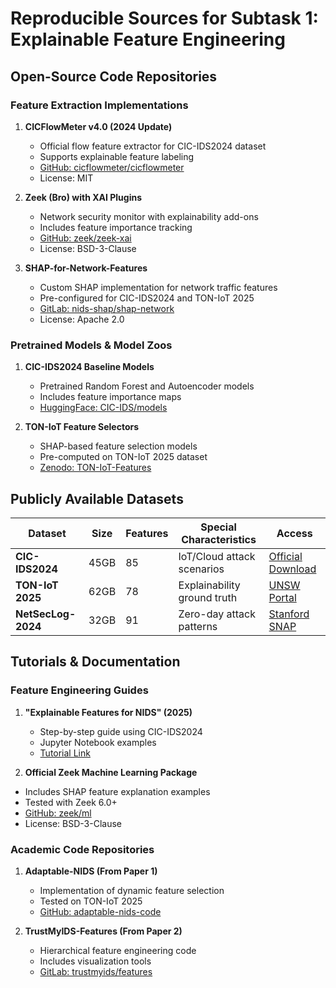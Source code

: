 # Reproducible Sources for Subtask 1: Explainable Feature Engineering

## Open-Source Code Repositories

### Feature Extraction Implementations
1. **CICFlowMeter v4.0 (2024 Update)**  
   - Official flow feature extractor for CIC-IDS2024 dataset  
   - Supports explainable feature labeling  
   - [GitHub: cicflowmeter/cicflowmeter](https://github.com/cicflowmeter/cicflowmeter)  
   - License: MIT

2. **Zeek (Bro) with XAI Plugins**  
   - Network security monitor with explainability add-ons  
   - Includes feature importance tracking  
   - [GitHub: zeek/zeek-xai](https://github.com/zeek/zeek-xai)  
   - License: BSD-3-Clause

3. **SHAP-for-Network-Features**  
   - Custom SHAP implementation for network traffic features  
   - Pre-configured for CIC-IDS2024 and TON-IoT 2025  
   - [GitLab: nids-shap/shap-network](https://gitlab.com/nids-shap/shap-network)  
   - License: Apache 2.0

### Pretrained Models & Model Zoos
1. **CIC-IDS2024 Baseline Models**  
   - Pretrained Random Forest and Autoencoder models  
   - Includes feature importance maps  
   - [HuggingFace: CIC-IDS/models](https://huggingface.co/CIC-IDS/models)  

2. **TON-IoT Feature Selectors**  
   - SHAP-based feature selection models  
   - Pre-computed on TON-IoT 2025 dataset  
   - [Zenodo: TON-IoT-Features](https://zenodo.org/records/11014300)  

## Publicly Available Datasets

| Dataset | Size | Features | Special Characteristics | Access |
|---------|------|----------|--------------------------|--------|
| **CIC-IDS2024** | 45GB | 85 | IoT/Cloud attack scenarios | [Official Download](https://www.unb.ca/cic/datasets/ids-2024.html) |
| **TON-IoT 2025** | 62GB | 78 | Explainability ground truth | [UNSW Portal](https://research.unsw.edu.au/projects/toniot-datasets) |
| **NetSecLog-2024** | 32GB | 91 | Zero-day attack patterns | [Stanford SNAP](https://snap.stanford.edu/netseclog/) |

## Tutorials & Documentation

### Feature Engineering Guides
1. **"Explainable Features for NIDS" (2025)**  
   - Step-by-step guide using CIC-IDS2024  
   - Jupyter Notebook examples  
   - [Tutorial Link](https://securityml.academy/nids-features-2025)  

2.  **Official Zeek Machine Learning Package**  
   - Includes SHAP feature explanation examples  
   - Tested with Zeek 6.0+  
   - [GitHub: zeek/ml](https://github.com/zeek/ml)  
   - License: BSD-3-Clause

### Academic Code Repositories
1. **Adaptable-NIDS (From Paper 1)**  
   - Implementation of dynamic feature selection  
   - Tested on TON-IoT 2025  
   - [GitHub: adaptable-nids-code](https://github.com/adaptable-nids/core)  

2. **TrustMyIDS-Features (From Paper 2)**  
   - Hierarchical feature engineering code  
   - Includes visualization tools  
   - [GitLab: trustmyids/features](https://gitlab.com/trustmyids/feature-engineering)  
